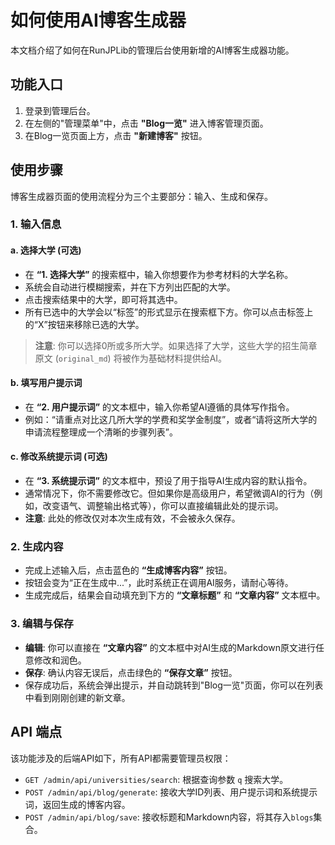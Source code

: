 # 如何使用AI博客生成器

本文档介绍了如何在RunJPLib的管理后台使用新增的AI博客生成器功能。

## 功能入口

1.  登录到管理后台。
2.  在左侧的"管理菜单"中，点击 **"Blog一览"** 进入博客管理页面。
3.  在Blog一览页面上方，点击 **"新建博客"** 按钮。

## 使用步骤

博客生成器页面的使用流程分为三个主要部分：输入、生成和保存。

### 1. 输入信息

#### a. 选择大学 (可选)

-   在 **“1. 选择大学”** 的搜索框中，输入你想要作为参考材料的大学名称。
-   系统会自动进行模糊搜索，并在下方列出匹配的大学。
-   点击搜索结果中的大学，即可将其选中。
-   所有已选中的大学会以“标签”的形式显示在搜索框下方。你可以点击标签上的“X”按钮来移除已选的大学。

> **注意**: 你可以选择0所或多所大学。如果选择了大学，这些大学的招生简章原文 (`original_md`) 将被作为基础材料提供给AI。

#### b. 填写用户提示词

-   在 **“2. 用户提示词”** 的文本框中，输入你希望AI遵循的具体写作指令。
-   例如：“请重点对比这几所大学的学费和奖学金制度”，或者“请将这所大学的申请流程整理成一个清晰的步骤列表”。

#### c. 修改系统提示词 (可选)

-   在 **“3. 系统提示词”** 的文本框中，预设了用于指导AI生成内容的默认指令。
-   通常情况下，你不需要修改它。但如果你是高级用户，希望微调AI的行为（例如，改变语气、调整输出格式等），你可以直接编辑此处的提示词。
-   **注意**: 此处的修改仅对本次生成有效，不会被永久保存。

### 2. 生成内容

-   完成上述输入后，点击蓝色的 **“生成博客内容”** 按钮。
-   按钮会变为“正在生成中...”，此时系统正在调用AI服务，请耐心等待。
-   生成完成后，结果会自动填充到下方的 **“文章标题”** 和 **“文章内容”** 文本框中。

### 3. 编辑与保存

-   **编辑**: 你可以直接在 **“文章内容”** 的文本框中对AI生成的Markdown原文进行任意修改和润色。
-   **保存**: 确认内容无误后，点击绿色的 **“保存文章”** 按钮。
-   保存成功后，系统会弹出提示，并自动跳转到"Blog一览"页面，你可以在列表中看到刚刚创建的新文章。

## API 端点

该功能涉及的后端API如下，所有API都需要管理员权限：

-   `GET /admin/api/universities/search`: 根据查询参数 `q` 搜索大学。
-   `POST /admin/api/blog/generate`: 接收大学ID列表、用户提示词和系统提示词，返回生成的博客内容。
-   `POST /admin/api/blog/save`: 接收标题和Markdown内容，将其存入`blogs`集合。
